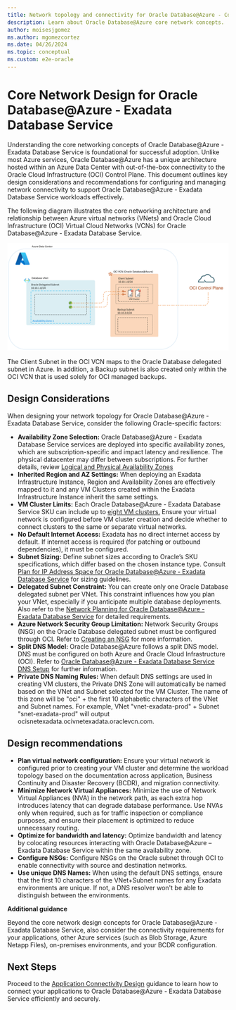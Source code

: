 ```yaml
---
title: Network topology and connectivity for Oracle Database@Azure - Core Network Design
description: Learn about Oracle Database@Azure core network concepts.
author: moisesjgomez
ms.author: mgomezcortez
ms.date: 04/26/2024
ms.topic: conceptual
ms.custom: e2e-oracle
---
```


# Core Network Design for Oracle Database@Azure - Exadata Database Service

Understanding the core networking concepts of Oracle Database@Azure - Exadata Database Service is foundational for successful adoption. Unlike most Azure services, Oracle Database@Azure has a unique architecture hosted within an Azure Data Center with out-of-the-box connectivity to the Oracle Cloud Infrastructure (OCI) Control Plane. This document outlines key design considerations and recommendations for configuring and managing network connectivity to support Oracle Database@Azure - Exadata Database Service workloads effectively.

The following diagram illustrates the core networking architecture and relationship between Azure virtual networks (VNets) and Oracle Cloud Infrastructure (OCI) Virtual Cloud Networks (VCNs) for Oracle Database@Azure - Exadata Database Service.

![Core Network Design](./media/basic-vnet-integration.png)

The Client Subnet in the OCI VCN maps to the Oracle Database delegated subnet in Azure. In addition, a Backup subnet is also created only within the OCI VCN that is used solely for OCI managed backups.

## Design Considerations

When designing your network topology for Oracle Database@Azure - Exadata Database Service, consider the following Oracle-specific factors:

- **Availability Zone Selection:** Oracle Database@Azure - Exadata Database Service services are deployed into specific availability zones, which are subscription-specific and impact latency and resilience. The physical datacenter may differ between subscriptions. For further details, review [Logical and Physical Availability Zones](/azure/reliability/availability-zones-overview?tabs=azure-cli#physical-and-logical-availability-zones)
- **Inherited Region and AZ Settings:** When deploying an Exadata Infrastructure Instance, Region and Availability Zones are effectively mapped to it and any VM Clusters created within the Exadata Infrastructure Instance inherit the same settings.
- **VM Cluster Limits:** Each Oracle Database@Azure - Exadata Database Service SKU can include up to [eight VM clusters.](https://docs.oracle.com/en-us/iaas/exadatacloud/doc/exa-service-desc.html#ECSCM-GUID-B0820870-D946-4879-85BF-C95FF25979CF) Ensure your virtual network is configured before VM cluster creation and decide whether to connect clusters to the same or separate virtual networks.
- **No Default Internet Access:** Exadata has no direct internet access by default. If internet access is required (for patching or outbound dependencies), it must be configured.
- **Subnet Sizing:** Define subnet sizes according to Oracle’s SKU specifications, which differ based on the chosen instance type. Consult [Plan for IP Address Space for Oracle Database@Azure - Exadata Database Service](/azure/oracle/oracle-db/oracle-database-plan-ip) for sizing guidelines.
- **Delegated Subnet Constraint:** You can create only one Oracle Database delegated subnet per VNet. This constraint influences how you plan your VNet, especially if you anticipate multiple database deployments. Also refer to the [Network Planning for Oracle Database@Azure - Exadata Database Service](/azure/oracle/oracle-db/oracle-database-network-plan) for detailed requirements.
- **Azure Network Security Group Limitation:** Network Security Groups (NSG) on the Oracle Database delegated subnet must be configured through OCI. Refer to [Creating an NSG](https://docs.oracle.com/en-us/iaas/Content/Network/Concepts/create-nsg.htm) for more information.
- **Split DNS Model:** Oracle Database@Azure follows a split DNS model. DNS must be configured on both Azure and Oracle Cloud Infrastructure (OCI). Refer to [Oracle Database@Azure - Exadata Database Service DNS Setup](https://techcommunity.microsoft.com/blog/fasttrackforazureblog/oracle-databaseazure-dns-setup/4304513) for further information.
- **Private DNS Naming Rules:** When default DNS settings are used in creating VM clusters, the Private DNS Zone will automatically be named based on the VNet and Subnet selected for the VM Cluster. The name of this zone will be "oci" + the first 10 alphabetic characters of the VNet and Subnet names. For example, VNet "vnet-exadata-prod" + Subnet "snet-exadata-prod" will output ocisnetexadata.ocivnetexadata.oraclevcn.com.

## Design recommendations

- **Plan virtual network configuration:** Ensure your virtual network is configured prior to creating your VM cluster and determine the workload topology based on the documentation across application, Business Continuity and Disaster Recovery (BCDR), and migration connectivity.
- **Minimize Network Virtual Appliances:** Minimize the use of Network Virtual Appliances (NVA) in the network path, as each extra hop introduces latency that can degrade database performance. Use NVAs only when required, such as for traffic inspection or compliance purposes, and ensure their placement is optimized to reduce unnecessary routing.
- **Optimize for bandwidth and latency:** Optimize bandwidth and latency by colocating resources interacting with Oracle Database@Azure – Exadata Database Service within the same availability zone.
- **Configure NSGs:** Configure NSGs on the Oracle subnet through OCI to enable connectivity with source and destination networks.
- **Use unique DNS Names:** When using the default DNS settings, ensure that the first 10 characters of the VNet+Subnet names for any Exadata environments are unique. If not, a DNS resolver won't be able to distinguish between the environments.

**Additional guidance**

Beyond the core network design concepts for Oracle Database@Azure - Exadata Database Service, also consider the connectivity requirements for your applications, other Azure services (such as Blob Storage, Azure Netapp Files), on-premises environments, and your BCDR configuration.

## Next Steps

Proceed to the [Application Connectivity Design](./application-connectivity-design.md) guidance to learn how to connect your applications to Oracle Database@Azure - Exadata Database Service efficiently and securely.
